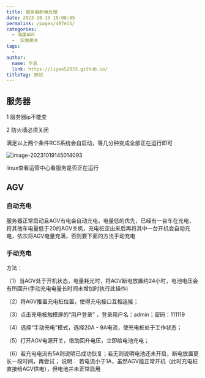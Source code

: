 ```yaml
---
title: 服务器断电处理
date: 2023-10-19 15:08:05
permalink: /pages/497e11/
categories:
  - 海康AGV
  -  实施相关
tags:
  - 
author: 
  name: 华总
  link: https://liyao52033.github.io/
titleTag: 原创
---
```

## 服务器

1 服务器ip不能变

2 防火墙必须关闭

满足以上两个条件RCS系统会自启动，等几分钟变成全部正在运行即可

![image-20231019145014093](https://aurora-1258839075.cos.ap-shanghai.myqcloud.com/img/202310191450626.png?q-sign-algorithm=sha1&q-ak=AKIDlOsIWjolbMzQrQyRwNfoovASl088zhGh&q-sign-time=1697698238;8999999999&q-key-time=1697698238;8999999999&q-header-list=host&q-url-param-list=&q-signature=d9333893591947950d6366d3c8c7058949353faf)

linux查看运管中心看服务是否正在运行

## AGV

### 自动充电

服务器正常启动且AGV有电会自动充电，电量低的优先，已经有一台车在充电，将其他车电量低于20的AGV关机，充电桩空出来后再将其中一台开机会自动充电，依次将AGV电量充满，否则要下面的方法手动充电

### 手动充电

方法：  

（1）当AGV处于开机状态，电量耗光时，将AGV断电放置约24小时，电池电压会有所回升(手动充电电量长时间未增加时执行此操作)

（2）将AGV推置充电桩位置，使得充电接口互相连接；  

（3）点击充电桩触摸屏的“用户登录” ，登录用户名：admin；密码：111119  

（4）选择“手动充电”模式，选择20A - 9A电流，使充电桩处于工作状态；  

（5）打开AGV电源开关，借助回升电压，立即给电池充电；  

（6）若充电电流有5A则说明已成功恢复；若无则说明电池还未开启，断电放置更长一段时间，再尝试；  说明：  若电流小于1A，虽然AGV能正常开机（此时充电桩直接给AGV供电），但电池并未正常启用



